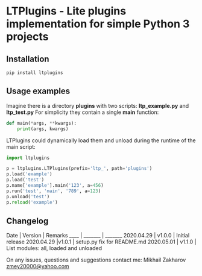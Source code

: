 # LTPlugins - Lite plugins implementation for simple Python 3 projects

## Installation
```shell script
pip install ltplugins
```

## Usage examples
Imagine there is a directory **plugins** with two scripts: **ltp_example.py** and **ltp_test.py**
For simplicity they contain a single **main** function:

```python
def main(*args, **kwargs):
    print(args, kwargs)
```

LTPlugins could dynamically load them and unload during the runtime of the main script:

```python
import ltplugins

p = ltplugins.LTPlugins(prefix='ltp_', path='plugins')
p.load('example')
p.load('test')
p.name['example'].main('123', a=456)
p.run('test', 'main', '789', a=123)
p.unload('test')
p.reload('example')
```

## Changelog
Date | Version | Remarks
____ | _______ | _______
2020.04.29 | v1.0.0 | Initial release
2020.04.29 |v1.0.1 | setup.py fix for README.md
2020.05.01 | v1.1.0 | List modules: all, loaded and unloaded

On any issues, questions and suggestions contact me: Mikhail Zakharov <zmey20000@yahoo.com> 
